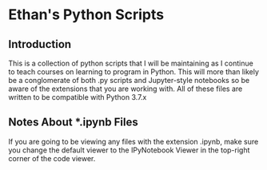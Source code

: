 # Ethan's Python Scripts
## Introduction
This is a collection of python scripts that I will be maintaining as I continue to teach courses on learning to program in Python. This will more than likely be a conglomerate of both .py scripts and Jupyter-style notebooks so be aware of the extensions that you are working with.
All of these files are written to be compatible with Python 3.7.x

## Notes About \*.ipynb Files
If you are going to be viewing any files with the extension .ipynb, make sure you change the default viewer to the IPyNotebook Viewer in the top-right corner of the code viewer.